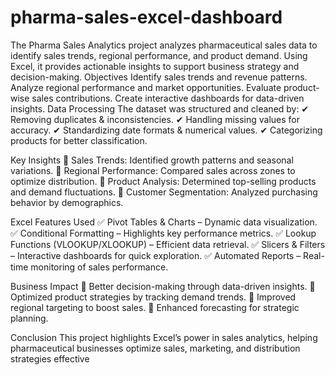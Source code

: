 # pharma-sales-excel-dashboard
The Pharma Sales Analytics project analyzes pharmaceutical sales data to identify sales trends, regional performance, and product demand. Using Excel, it provides actionable insights to support business strategy and decision-making.
Objectives
Identify sales trends and revenue patterns.
Analyze regional performance and market opportunities.
Evaluate product-wise sales contributions.
Create interactive dashboards for data-driven insights.
Data Processing
The dataset was structured and cleaned by:
✔ Removing duplicates & inconsistencies.
✔ Handling missing values for accuracy.
✔ Standardizing date formats & numerical values.
✔ Categorizing products for better classification.

Key Insights
🔹 Sales Trends: Identified growth patterns and seasonal variations.
🔹 Regional Performance: Compared sales across zones to optimize distribution.
🔹 Product Analysis: Determined top-selling products and demand fluctuations.
🔹 Customer Segmentation: Analyzed purchasing behavior by demographics.

Excel Features Used
✅ Pivot Tables & Charts – Dynamic data visualization.
✅ Conditional Formatting – Highlights key performance metrics.
✅ Lookup Functions (VLOOKUP/XLOOKUP) – Efficient data retrieval.
✅ Slicers & Filters – Interactive dashboards for quick exploration.
✅ Automated Reports – Real-time monitoring of sales performance.

Business Impact
📌 Better decision-making through data-driven insights.
📌 Optimized product strategies by tracking demand trends.
📌 Improved regional targeting to boost sales.
📌 Enhanced forecasting for strategic planning.

Conclusion
This project highlights Excel’s power in sales analytics, helping pharmaceutical businesses optimize sales, marketing, and distribution strategies effective
